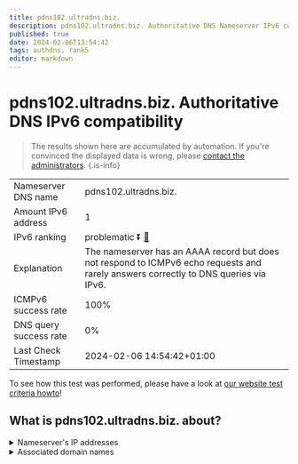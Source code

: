 ```yaml
---
title: pdns102.ultradns.biz.
description: pdns102.ultradns.biz. Authoritative DNS Nameserver IPv6 compatibility
published: true
date: 2024-02-06T13:54:42
tags: authdns, rank5
editor: markdown
---
```


# pdns102.ultradns.biz. Authoritative DNS IPv6 compatibility

> The results shown here are accumulated by automation. If you're convinced the displayed data is wrong, please [contact the administrators](/howto/chat). 
{.is-info}




|   |   |
| - | - |
| Nameserver DNS name | pdns102.ultradns.biz.
| Amount IPv6 address | 1
| IPv6 ranking | problematic :arrow_double_down: [🔗](/howto/ranking) |
| Explanation | The nameserver has an AAAA record but does not respond to ICMPv6 echo requests and rarely answers correctly to DNS queries via IPv6. |
| ICMPv6 success rate | 100%|
| DNS query success rate | 0% |
| Last Check Timestamp | 2024-02-06 14:54:42+01:00 |

To see how this test was performed, please have a look at [our website test criteria howto](/howto/testcriteria/authdns)!


## What is pdns102.ultradns.biz. about?




<details>
<summary>Nameserver's IP addresses</summary>

2610:a1:1015::8a

</details>



<details>
<summary>Associated domain names</summary>

www.toyota.com

</details>
